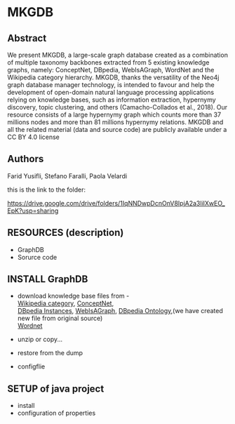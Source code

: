 # MKGDB
## Abstract
We present MKGDB, a large-scale graph database created as a combination of multiple taxonomy backbones extracted from 5 existing knowledge graphs, namely:  ConceptNet, DBpedia, WebIsAGraph, WordNet and the Wikipedia category hierarchy.  MKGDB, thanks the versatility of the Neo4j graph database manager technology, is intended to favour and help the development of open-domain natural language processing applications relying on knowledge bases, such as information extraction, hypernymy discovery, topic clustering, and others (Camacho-Collados et al., 2018). Our resource consists of a large hypernymy graph which counts more than 37 millions nodes and more than 81 millions hypernymy relations. MKGDB and all the related material (data and source code) are publicly available under a CC BY 4.0 license 

## Authors 
Farid Yusifli, Stefano Faralli, Paola Velardi

this is the link to the folder:

https://drive.google.com/drive/folders/1IqNNDwpDcnOnV8IpjA2a3liIXwEO_EpK?usp=sharing

## RESOURCES (description)
  - GraphDB
  - Sorurce code
## INSTALL GraphDB
   - download  knowledge base files from -  
   [Wikipedia category](http://downloads.dbpedia.org/3.9/en/skos_categories_en.nt.bz2), 
   [ConceptNet](https://s3.amazonaws.com/conceptnet/downloads/2019/edges/conceptnet-assertions-5.7.0.csv.gz),  
   [DBpedia Instances](http://downloads.dbpedia.org/3.9/en/instance_types_en.nt.bz2), 
   [WebIsAGraph](https://drive.google.com/open?id=1iNe8BcUu5Ineu3IpmjQMn2e_f3MImOLI), 
   [DBpedia Ontology](https://drive.google.com/open?id=1XwVkT40DvutyvXgyhOmUUMaW1rUJVFVc),(we have created new file from original source)  
   [Wordnet](https://wordnet.princeton.edu/download/current-version)
   
   - unzip or copy... 
   - restore from the dump
   - configflie 
## SETUP of java project
  - install
  - configuration of properties 
  
  




